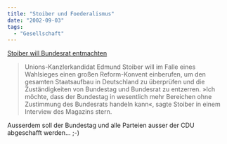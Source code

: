 ```yaml
---
title: "Stoiber und Foederalismus"
date: "2002-09-03"
tags:
  - "Gesellschaft"
---
```


[Stoiber will Bundesrat entmachten](http://www.rp-online.de/special/wahl2002/2002-0903/stoiber_bundesrat.html "RP-ONLINE - WAHL 2002")

> Unions-Kanzlerkandidat Edmund Stoiber will im Falle eines Wahlsieges einen großen Reform-Konvent einberufen, um den gesamten Staatsaufbau in Deutschland zu überprüfen und die Zuständigkeiten von Bundestag und Bundesrat zu entzerren. »Ich möchte, dass der Bundestag in wesentlich mehr Bereichen ohne Zustimmung des Bundesrats handeln kann«, sagte Stoiber in einem Interview des Magazins stern.

Ausserdem soll der Bundestag und alle Parteien ausser der CDU abgeschafft werden… ;-)
